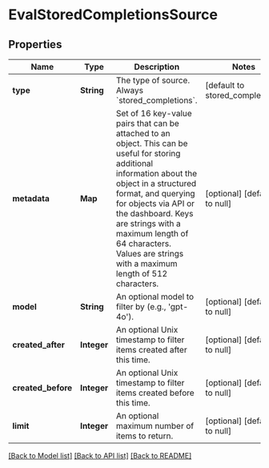 # EvalStoredCompletionsSource
## Properties

| Name | Type | Description | Notes |
|------------ | ------------- | ------------- | -------------|
| **type** | **String** | The type of source. Always &#x60;stored_completions&#x60;. | [default to stored_completions] |
| **metadata** | **Map** | Set of 16 key-value pairs that can be attached to an object. This can be useful for storing additional information about the object in a structured format, and querying for objects via API or the dashboard.   Keys are strings with a maximum length of 64 characters. Values are strings with a maximum length of 512 characters.  | [optional] [default to null] |
| **model** | **String** | An optional model to filter by (e.g., &#39;gpt-4o&#39;). | [optional] [default to null] |
| **created\_after** | **Integer** | An optional Unix timestamp to filter items created after this time. | [optional] [default to null] |
| **created\_before** | **Integer** | An optional Unix timestamp to filter items created before this time. | [optional] [default to null] |
| **limit** | **Integer** | An optional maximum number of items to return. | [optional] [default to null] |

[[Back to Model list]](../README.md#documentation-for-models) [[Back to API list]](../README.md#documentation-for-api-endpoints) [[Back to README]](../README.md)

